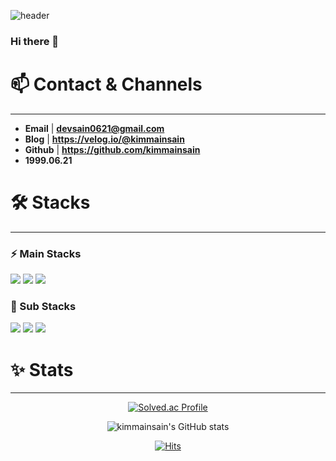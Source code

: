 ![header](https://capsule-render.vercel.app/api?type=waving&color=random)

### Hi there 👋

# 📫 Contact & Channels

---

- **Email** | **devsain0621@gmail.com**
- **Blog** | **https://velog.io/@kimmainsain**
- **Github** | **https://github.com/kimmainsain**
- **1999.06.21**

# 🛠  Stacks

---

### ⚡ Main Stacks 
<div> 
  <img src="https://img.shields.io/badge/TypeScript-3178C6?style=for-the-badge&logo=typescript&logoColor=black">
  <img src="https://img.shields.io/badge/react-61DAFB?style=for-the-badge&logo=react&logoColor=black"> 
  <img src="https://img.shields.io/badge/react native-09D3AC?style=for-the-badge&logo=createreactapp&logoColor=black">
</div>

### 🌱 Sub Stacks
<div>
  <img src="https://img.shields.io/badge/Java-007396?style=for-the-badge&logo=Java&logoColor=white"/>
  <img src="https://img.shields.io/badge/android-3DDC84?style=for-the-badge&logo=android&logoColor=white">
  <img src="https://img.shields.io/badge/next-000000?style=for-the-badge&logo=next.js&logoColor=white">
</div>

  # ✨ Stats
  ---
  <div align=center>
    
[![Solved.ac Profile](http://mazassumnida.wtf/api/v2/generate_badge?boj=kmsid007)](https://solved.ac/kmsid007/)

  ![kimmainsain's GitHub stats](https://github-readme-stats.vercel.app/api?username=kimmainsain&show_icons=true&theme=transparent)
  
[![Hits](https://hits.seeyoufarm.com/api/count/incr/badge.svg?url=https%3A%2F%2Fgithub.comkimmainsain%2Fhit-counter&count_bg=%2319E5BA&title_bg=%23555555&icon=&icon_color=%23E7E7E7&title=hits&edge_flat=false)](https://hits.seeyoufarm.com)
  
</div>

<!--
**kimmainsain/kimmainsain** is a ✨ _special_ ✨ repository because its `README.md` (this file) appears on your GitHub profile.

Here are some ideas to get you started:

- 🔭 I’m currently working on ...
- 🌱 I’m currently learning ...
- 👯 I’m looking to collaborate on ...
- 🤔 I’m looking for help with ...
- 💬 Ask me about ...
- 📫 How to reach me: ...
- 😄 Pronouns: ...
- ⚡ Fun fact: ...
-->
